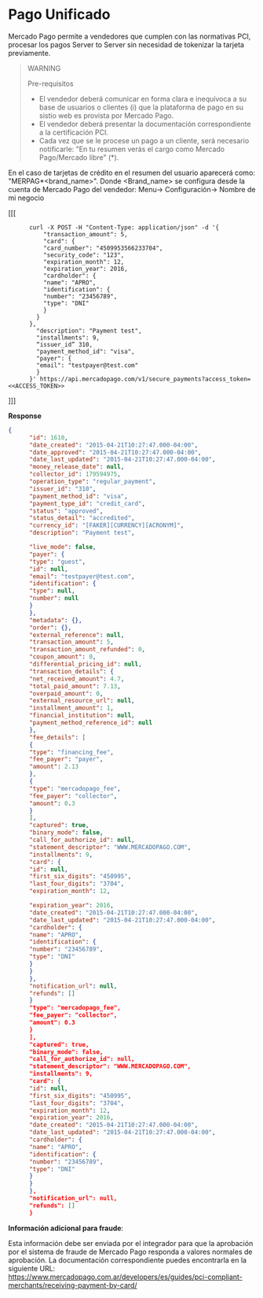 # Pago Unificado

Mercado Pago permite a vendedores que cumplen con las normativas PCI, procesar los pagos Server to Server sin necesidad de tokenizar la tarjeta previamente. 


> WARNING
>
> Pre-requisitos
>
> * El vendedor deberá comunicar en forma clara e inequívoca a su base de usuarios o clientes (i) que la plataforma de pago en su sistio web es provista por Mercado Pago.
> * El vendedor deberá presentar la documentación correspondiente a la certificación PCI.
> * Cada vez que se le procese un pago a un cliente, será necesario notificarle: "En tu resumen verás el cargo como Mercado Pago/Mercado libre" (*).

En el caso de tarjetas de crédito en el resumen del usuario aparecerá como: "MERPAG*<brand_name>". Donde <Brand_name> se configura desde la cuenta de Mercado Pago del vendedor: Menu-> Configuración-> Nombre de mi negocio


[[[
```curl
      curl -X POST -H "Content-Type: application/json" -d '{
          "transaction_amount": 5,
          "card": {
          "card_number": "4509953566233704",
          "security_code": "123",
          "expiration_month": 12,
          "expiration_year": 2016,
          "cardholder": {
          "name": "APRO",
          "identification": {
          "number": "23456789",
          "type": "DNI"
          }
        }
      },
        "description": "Payment test",
        "installments": 9,
        “issuer_id” 310,
        "payment_method_id": "visa",
        "payer": {
        "email": "testpayer@test.com"
        }
      }' https://api.mercadopago.com/v1/secure_payments?access_token=<<ACCESS_TOKEN>>
```
]]]

**Response**

```json
{
      "id": 1610,
      "date_created": "2015-04-21T10:27:47.000-04:00",
      "date_approved": "2015-04-21T10:27:47.000-04:00",
      "date_last_updated": "2015-04-21T10:27:47.000-04:00",
      "money_release_date": null,
      "collector_id": 179594975,
      "operation_type": "regular_payment",
      "issuer_id": "310",
      "payment_method_id": "visa",
      "payment_type_id": "credit_card",
      "status": "approved",
      "status_detail": "accredited",
      "currency_id": "[FAKER][CURRENCY][ACRONYM]",
      "description": "Payment test",

      "live_mode": false,
      "payer": {
      "type": "guest",
      "id": null,
      "email": "testpayer@test.com",
      "identification": {
      "type": null,
      "number": null
      }
      },
      "metadata": {},
      "order": {},
      "external_reference": null,
      "transaction_amount": 5,
      "transaction_amount_refunded": 0,
      "coupon_amount": 0,
      "differential_pricing_id": null,
      "transaction_details": {
      "net_received_amount": 4.7,
      "total_paid_amount": 7.13,
      "overpaid_amount": 0,
      "external_resource_url": null,
      "installment_amount": 1,
      "financial_institution": null,
      "payment_method_reference_id": null
      },
      "fee_details": [
      {
      "type": "financing_fee",
      "fee_payer": "payer",
      "amount": 2.13
      },
      {
      "type": "mercadopago_fee",
      "fee_payer": "collector",
      "amount": 0.3
      }
      ],
      "captured": true,
      "binary_mode": false,
      "call_for_authorize_id": null,
      "statement_descriptor": "WWW.MERCADOPAGO.COM",
      "installments": 9,
      "card": {
      "id": null,
      "first_six_digits": "450995",
      "last_four_digits": "3704",
      "expiration_month": 12,

      "expiration_year": 2016,
      "date_created": "2015-04-21T10:27:47.000-04:00",
      "date_last_updated": "2015-04-21T10:27:47.000-04:00",
      "cardholder": {
      "name": "APRO",
      "identification": {
      "number": "23456789",
      "type": "DNI"
      }
      }
      },
      "notification_url": null,
      "refunds": []
      }
      "type": "mercadopago_fee",
      "fee_payer": "collector",
      "amount": 0.3
      }
      ],
      "captured": true,
      "binary_mode": false,
      "call_for_authorize_id": null,
      "statement_descriptor": "WWW.MERCADOPAGO.COM",
      "installments": 9,
      "card": {
      "id": null,
      "first_six_digits": "450995",
      "last_four_digits": "3704",
      "expiration_month": 12,
      "expiration_year": 2016,
      "date_created": "2015-04-21T10:27:47.000-04:00",
      "date_last_updated": "2015-04-21T10:27:47.000-04:00",
      "cardholder": {
      "name": "APRO",
      "identification": {
      "number": "23456789",
      "type": "DNI"
      }
      }
      },
      "notification_url": null,
      "refunds": []
      }
```

**Información adicional para fraude**: 

Esta información debe ser enviada por el integrador para que la aprobación por el sistema
de fraude de Mercado Pago responda a valores normales de aprobación.
La documentación correspondiente puedes encontrarla en la siguiente URL: 
https://www.mercadopago.com.ar/developers/es/guides/pci-compliant-merchants/receiving-payment-by-card/
